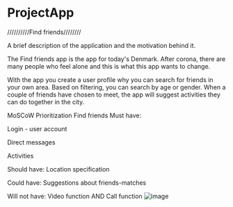 # ProjectApp


//////////Find friends////////

A brief description of the application and the motivation behind it.

The Find friends app is the app for today's Denmark. After corona, there are many people who feel alone and this is what this app wants to change.

With the app you create a user profile why you can search for friends in your own area. Based on filtering, you can search by age or gender. When a couple of friends have chosen to meet, the app will suggest activities they can do together in the city.


MoSCoW Prioritization Find friends
Must have:

Login - user account

Direct messages

Activities 
	
Should have: Location specification

Could have: Suggestions about friends-matches 

Will not have: Video function AND Call function
![image](https://user-images.githubusercontent.com/80471662/111177506-92dfb100-85aa-11eb-94fa-7f6607d804cb.png)
